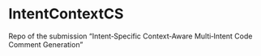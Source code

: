 # IntentContextCS

Repo of the submission “Intent‐Specific Context‐Aware Multi‐Intent Code Comment Generation”
